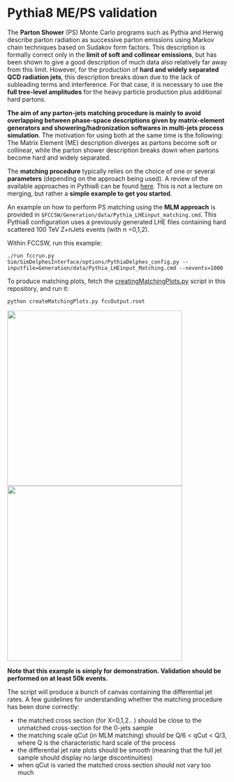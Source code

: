 Pythia8 ME/PS validation
========================

The **Parton Shower** (PS) Monte Carlo programs such as Pythia and Herwig describe parton radiation as successive parton 
emissions using Markov chain techniques based on Sudakov form factors. This description is formally correct only in the
**limit of soft and collinear emissions**, but has been shown to give a good description of much data also relatively far 
away from this limit. However, for the production of **hard and widely separated QCD radiation jets**, this description 
breaks down due to the lack of subleading terms and interference. For that case, it is necessary to use the **full 
tree-level amplitudes** for the heavy particle production plus additional hard partons. 

**The aim of any parton-jets matching procedure is mainly to avoid overlapping between phase-space descriptions given 
by matrix-element generators and showering/hadronization softwares in multi-jets process simulation**. The motivation for using both at the same time is the following:
The Matrix Element (ME) description diverges as partons become soft or collinear, while the parton shower description 
breaks down when partons become hard and widely separated. 

The **matching procedure** typically relies on the choice of one or several **parameters** (depending on the approach being used). 
A review of the available approaches in Pythia8 can be found
[here](http://home.thep.lu.se/~torbjorn/pythia81html/MatchingAndMerging.html). 
This is not a lecture on merging, but rather a **simple example to get you started**. 

An example on how to perform PS matching using the **MLM approach** is provided in
```$FCCSW/Generation/data/Pythia_LHEinput_matching.cmd```. This Pythia8 configuration uses a previously generated
LHE files containing hard scattered 100 TeV Z+nJets events (with n =0,1,2).

Within FCCSW, run this example: 
```
./run fccrun.py Sim/SimDelphesInterface/options/PythiaDelphes_config.py --inputfile=Generation/data/Pythia_LHEinput_Matching.cmd --nevents=1000

```

To produce matching plots, fetch the [creatingMatchingPlots.py](./creatingMatchingPlots.py) script in this repository,
and run it: 

```
python createMatchingPlots.py fccOutput.root
```

<img src="./img/d01_logY.png" width="400">
<img src="./img/d12_logY.png" width="400">


**Note that this example is simply for demonstration. Validation should be performed on at least 50k events.**


The script will produce a bunch of canvas containing the differential jet rates. 
A few guidelines for understanding whether the matching procedure has been done correctly:

   - the matched cross section (for X=0,1,2.. ) should be close to the unmatched cross-section for the 0-jets sample
   - the matching scale qCut (in MLM matching) should be Q/6 < qCut < Q/3, where Q is the characteristic hard scale of
   the process
   - the differential jet rate plots should be smooth (meaning that the full jet sample should display no large
   discontinuities)
   - when qCut is varied the matched cross section should not vary too much

